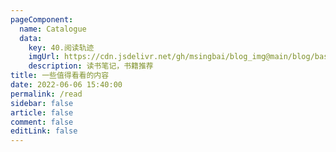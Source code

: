 ```yaml
---
pageComponent:
  name: Catalogue
  data:
    key: 40.阅读轨迹
    imgUrl: https://cdn.jsdelivr.net/gh/msingbai/blog_img@main/blog/basic/read.png
    description: 读书笔记，书籍推荐
title: 一些值得看看的内容
date: 2022-06-06 15:40:00
permalink: /read
sidebar: false
article: false
comment: false
editLink: false
---
```

